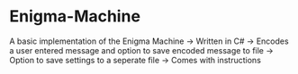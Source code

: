 # Enigma-Machine
A basic implementation of the Enigma Machine
-> Written in C#
-> Encodes a user entered message and option to save encoded message to file
-> Option to save settings to a seperate file
-> Comes with instructions
